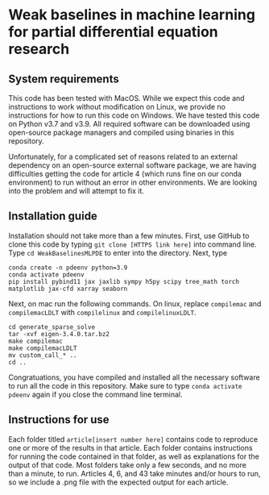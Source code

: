 # Weak baselines in machine learning for partial differential equation research

## System requirements

This code has been tested with MacOS. While we expect this code and instructions to work without modification on Linux, we provide no instructions for how to run this code on Windows. We have tested this code on Python v3.7 and v3.9. All required software can be downloaded using open-source package managers and compiled using binaries in this repository.

Unfortunately, for a complicated set of reasons related to an external dependency on an open-source external software package, we are having difficulties getting the code for article 4 (which runs fine on our conda environment) to run without an error in other environments. We are looking into the problem and will attempt to fix it.

## Installation guide

Installation should not take more than a few minutes. First, use GitHub to clone this code by typing `git clone [HTTPS link here]` into command line. Type `cd WeakBaselinesMLPDE` to enter into the directory. Next, type
```
conda create -n pdeenv python=3.9
conda activate pdeenv
pip install pybind11 jax jaxlib sympy h5py scipy tree_math torch matplotlib jax-cfd xarray seaborn
```
Next, on mac run the following commands. On linux, replace `compilemac` and `compilemacLDLT` with `compilelinux` and `compilelinuxLDLT`. 
```
cd generate_sparse_solve
tar -xvf eigen-3.4.0.tar.bz2 
make compilemac
make compilemacLDLT
mv custom_call_* ..
cd ..
```
Congratuations, you have compiled and installed all the necessary software to run all the code in this repository. Make sure to type `conda activate pdeenv` again if you close the command line terminal.

## Instructions for use

Each folder titled `article[insert number here]` contains code to reproduce one or more of the results in that article. Each folder contains instructions for running the code contained in that folder, as well as explanations for the output of that code. Most folders take only a few seconds, and no more than a minute, to run. Articles 4, 6, and 43 take minutes and/or hours to run, so we include a .png file with the expected output for each article.